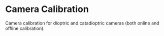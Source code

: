 # Camera Calibration
Camera calibration for dioptric and catadioptric cameras (both online and offline calibration).
